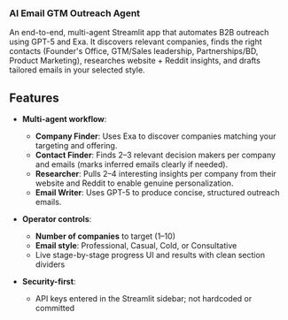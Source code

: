 ### AI Email GTM Outreach Agent

An end-to-end, multi-agent Streamlit app that automates B2B outreach using GPT-5 and Exa. It discovers relevant companies, finds the right contacts (Founder's Office, GTM/Sales leadership, Partnerships/BD, Product Marketing), researches website + Reddit insights, and drafts tailored emails in your selected style.

## Features

- **Multi-agent workflow**:
  - **Company Finder**: Uses Exa to discover companies matching your targeting and offering.
  - **Contact Finder**: Finds 2–3 relevant decision makers per company and emails (marks inferred emails clearly if needed).
  - **Researcher**: Pulls 2–4 interesting insights per company from their website and Reddit to enable genuine personalization.
  - **Email Writer**: Uses GPT-5 to produce concise, structured outreach emails.

- **Operator controls**:
  - **Number of companies** to target (1–10)
  - **Email style**: Professional, Casual, Cold, or Consultative
  - Live stage-by-stage progress UI and results with clean section dividers

- **Security-first**:
  - API keys entered in the Streamlit sidebar; not hardcoded or committed



